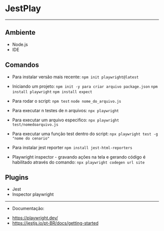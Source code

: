 # JestPlay
 ____
 
## Ambiente
- Node.js
- IDE

## Comandos
- Para instalar versão mais recente:
`npm init playwright@latest`

- Iniciando um projeto:
`npm init -y para criar arquivo package.json`
`npm install playwright`
`npm install expect`

- Para rodar o script:
`npm test`
`node nome_do_arquivo.js`
- Para executar n testes de n arquivos:
`npx playwright`
- Para executar um arquivo especifico:
`npx playwright test/nomedoarquivo.js`
- Para executar uma função test dentro do script:
`npx playwright test -g "nome do cenario"`
- Para instalar jest reporter
`npm install jest-html-reporters`


- Playwright inspector - gravando ações na tela e gerando código é habilitado através do comando:
`npx playwright codegen url site`


## Plugins
* Jest
* Inspector playwright
___

 * Documentação: 
 - https://playwright.dev/
 - https://jestjs.io/pt-BR/docs/getting-started
#  
